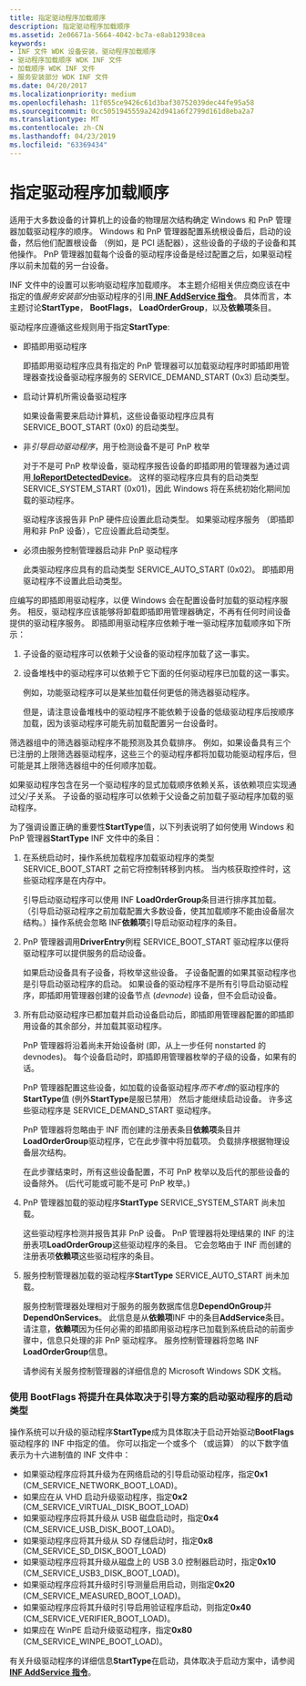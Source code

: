 ```yaml
---
title: 指定驱动程序加载顺序
description: 指定驱动程序加载顺序
ms.assetid: 2e06671a-5664-4042-bc7a-e8ab12938cea
keywords:
- INF 文件 WDK 设备安装，驱动程序加载顺序
- 驱动程序加载顺序 WDK INF 文件
- 加载顺序 WDK INF 文件
- 服务安装部分 WDK INF 文件
ms.date: 04/20/2017
ms.localizationpriority: medium
ms.openlocfilehash: 11f055ce9426c61d3baf30752039dec44fe95a58
ms.sourcegitcommit: 0cc5051945559a242d941a6f2799d161d8eba2a7
ms.translationtype: MT
ms.contentlocale: zh-CN
ms.lasthandoff: 04/23/2019
ms.locfileid: "63369434"
---
```

# <a name="specifying-driver-load-order"></a>指定驱动程序加载顺序





适用于大多数设备的计算机上的设备的物理层次结构确定 Windows 和 PnP 管理器加载驱动程序的顺序。 Windows 和 PnP 管理器配置系统根设备后，启动的设备，然后他们配置根设备 （例如，是 PCI 适配器），这些设备的子级的子设备和其他操作。 PnP 管理器加载每个设备的驱动程序设备是经过配置之后，如果驱动程序以前未加载的另一台设备。

INF 文件中的设置可以影响驱动程序加载顺序。 本主题介绍相关供应商应该在中指定的值*服务安装部分*由驱动程序的引用[ **INF AddService 指令**](inf-addservice-directive.md)。 具体而言，本主题讨论**StartType**， **BootFlags**， **LoadOrderGroup**，以及**依赖项**条目。

驱动程序应遵循这些规则用于指定**StartType**:

-   即插即用驱动程序

    即插即用驱动程序应具有指定的 PnP 管理器可以加载驱动程序时即插即用管理器查找设备驱动程序服务的 SERVICE_DEMAND_START (0x3) 启动类型。

-   启动计算机所需设备驱动程序

    如果设备需要来启动计算机，这些设备驱动程序应具有 SERVICE_BOOT_START (0x0) 的启动类型。

-   非*引导启动驱动程序*，用于检测设备不是可 PnP 枚举

    对于不是可 PnP 枚举设备，驱动程序报告设备的即插即用的管理器为通过调用[ **IoReportDetectedDevice**](https://msdn.microsoft.com/library/windows/hardware/ff549597)。 这样的驱动程序应具有的启动类型 SERVICE_SYSTEM_START (0x01)，因此 Windows 将在系统初始化期间加载的驱动程序。

    驱动程序该报告非 PnP 硬件应设置此启动类型。 如果驱动程序服务 （即插即用和非 PnP 设备），它应设置此启动类型。

-   必须由服务控制管理器启动非 PnP 驱动程序

    此类驱动程序应具有的启动类型 SERVICE_AUTO_START (0x02)。 即插即用驱动程序不设置此启动类型。

应编写的即插即用驱动程序，以便 Windows 会在配置设备时加载的驱动程序服务。 相反，驱动程序应该能够将卸载即插即用管理器确定，不再有任何时间设备提供的驱动程序服务。 即插即用驱动程序应依赖于唯一驱动程序加载顺序如下所示：

1.  子设备的驱动程序可以依赖于父设备的驱动程序加载了这一事实。

2.  设备堆栈中的驱动程序可以依赖于它下面的任何驱动程序已加载的这一事实。

    例如，功能驱动程序可以是某些加载任何更低的筛选器驱动程序。

    但是，请注意设备堆栈中的驱动程序不能依赖于设备的低级驱动程序后按顺序加载，因为该驱动程序可能先前加载配置另一台设备时。

筛选器组中的筛选器驱动程序不能预测及其负载排序。 例如，如果设备具有三个已注册的上限筛选器驱动程序，这些三个的驱动程序都将加载功能驱动程序后，但可能是其上限筛选器组中的任何顺序加载。

如果驱动程序包含在另一个驱动程序的显式加载顺序依赖关系，该依赖项应实现通过父/子关系。 子设备的驱动程序可以依赖于父设备之前加载子驱动程序加载的驱动程序。

为了强调设置正确的重要性**StartType**值，以下列表说明了如何使用 Windows 和 PnP 管理器**StartType** INF 文件中的条目：

1.  在系统启动时，操作系统加载程序加载驱动程序的类型 SERVICE_BOOT_START 之前它将控制转移到内核。 当内核获取控件时，这些驱动程序是在内存中。

    引导启动驱动程序可以使用 INF **LoadOrderGroup**条目进行排序其加载。 （引导启动驱动程序之前加载配置大多数设备，使其加载顺序不能由设备层次结构。）操作系统会忽略 INF**依赖项**引导启动驱动程序的条目。

2.  PnP 管理器调用**DriverEntry**例程 SERVICE_BOOT_START 驱动程序以便将驱动程序可以提供服务的启动设备。

    如果启动设备具有子设备，将枚举这些设备。 子设备配置的如果其驱动程序也是引导启动驱动程序的启动。 如果设备的驱动程序不是所有引导启动驱动程序，即插即用管理器创建的设备节点 (*devnode*) 设备，但不会启动设备。

3.  所有启动驱动程序已都加载并启动设备启动后，即插即用管理器配置的即插即用设备的其余部分，并加载其驱动程序。

    PnP 管理器将沿着尚未开始设备树 (即，从上一步任何 nonstarted 的 devnodes)。 每个设备启动时，即插即用管理器枚举的子级的设备，如果有的话。

    PnP 管理器配置这些设备，如加载的设备驱动程序*而不考虑*的驱动程序的**StartType**值 (例外**StartType**是服已禁用） 然后才能继续启动设备。 许多这些驱动程序是 SERVICE_DEMAND_START 驱动程序。

    PnP 管理器将忽略由于 INF 而创建的注册表条目**依赖项**条目并**LoadOrderGroup**驱动程序，它在此步骤中将加载项。 负载排序根据物理设备层次结构。

    在此步骤结束时，所有这些设备配置，不可 PnP 枚举以及后代的那些设备的设备除外。 (后代可能或可能不是可 PnP 枚举。)

4.  PnP 管理器加载的驱动程序**StartType** SERVICE_SYSTEM_START 尚未加载。

    这些驱动程序检测并报告其非 PnP 设备。 PnP 管理器将处理结果的 INF 的注册表项**LoadOrderGroup**这些驱动程序的条目。 它会忽略由于 INF 而创建的注册表项**依赖项**这些驱动程序的条目。

5.  服务控制管理器加载的驱动程序**StartType** SERVICE_AUTO_START 尚未加载。

    服务控制管理器处理相对于服务的服务数据库信息**DependOnGroup**并**DependOnServices**。 此信息是从**依赖项**INF 中的条目**AddService**条目。 请注意，**依赖项**因为任何必需的即插即用驱动程序已加载到系统启动的前面步骤中，信息只处理的非 PnP 驱动程序。 服务控制管理器将忽略 INF **LoadOrderGroup**信息。

    请参阅有关服务控制管理器的详细信息的 Microsoft Windows SDK 文档。

### <a name="using-bootflags-to-promote-a-drivers-starttype-at-boot-depending-on-boot-scenario"></a>使用 BootFlags 将提升在具体取决于引导方案的启动驱动程序的启动类型

操作系统可以升级的驱动程序**StartType**成为具体取决于启动开始驱动**BootFlags**驱动程序的 INF 中指定的值。 你可以指定一个或多个 （或运算） 的以下数字值表示为十六进制值的 INF 文件中：

-   如果驱动程序应将其升级为在网络启动的引导启动驱动程序，指定**0x1** (CM_SERVICE_NETWORK_BOOT_LOAD)。
-   如果应在从 VHD 启动升级驱动程序，指定**0x2** (CM_SERVICE_VIRTUAL_DISK_BOOT_LOAD)
-   如果驱动程序应将其升级从 USB 磁盘启动时，指定**0x4** (CM_SERVICE_USB_DISK_BOOT_LOAD)。
-   如果驱动程序应将其升级从 SD 存储启动时，指定**0x8** (CM_SERVICE_SD_DISK_BOOT_LOAD)
-   如果驱动程序应将其升级从磁盘上的 USB 3.0 控制器启动时，指定**0x10** (CM_SERVICE_USB3_DISK_BOOT_LOAD)。
-   如果驱动程序应将其升级时引导测量启用启动，则指定**0x20** (CM_SERVICE_MEASURED_BOOT_LOAD)。
-   如果驱动程序应将其升级时引导启用验证程序启动，则指定**0x40** (CM_SERVICE_VERIFIER_BOOT_LOAD)。
-   如果应在 WinPE 启动升级驱动程序，指定**0x80** (CM_SERVICE_WINPE_BOOT_LOAD)。

有关升级驱动程序的详细信息**StartType**在启动，具体取决于启动方案中，请参阅[ **INF AddService 指令**](inf-addservice-directive.md)。

 

 






